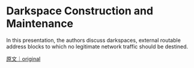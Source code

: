 
# Darkspace Construction and Maintenance

In this presentation, the authors discuss darkspaces, external routable address blocks to which no legitimate network traffic should be destined.

[原文｜original](https://insights.sei.cmu.edu/library/darkspace-construction-and-maintenance/)
        